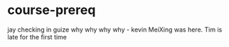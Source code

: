# course-prereq
jay checking in guize
why why why why - kevin
MeiXing was here.
Tim is late for the first time